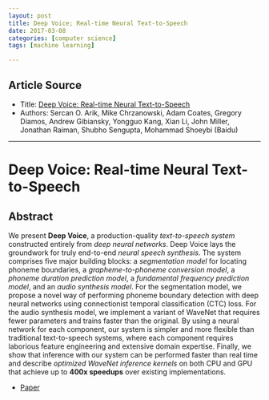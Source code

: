 ```yaml
---
layout: post
title: Deep Voice; Real-time Neural Text-to-Speech
date: 2017-03-08
categories: [computer science]
tags: [machine learning]

---
```



## Article Source

* Title: [Deep Voice: Real-time Neural Text-to-Speech](http://hgpu.org/?p=17022)
* Authors: Sercan O. Arik, Mike Chrzanowski, Adam Coates, Gregory Diamos, Andrew Gibiansky, Yongguo Kang, Xian Li, John Miller, Jonathan Raiman, Shubho Sengupta, Mohammad Shoeybi (Baidu)


-----

Deep Voice: Real-time Neural Text-to-Speech
=====================================

## Abstract

We present **Deep Voice**, a production-quality *text-to-speech system* constructed entirely from *deep neural networks*. Deep Voice lays the groundwork for truly end-to-end *neural speech synthesis*. The system comprises five major building blocks: a *segmentation model* for locating phoneme boundaries, a *grapheme-to-phoneme conversion model*, a *phoneme duration prediction model*, a *fundamental frequency prediction model*, and an *audio synthesis model*. For the segmentation model, we propose a novel way of performing phoneme boundary detection with deep neural networks using connectionist temporal classification (CTC) loss. For the audio synthesis model, we implement a variant of WaveNet that requires fewer parameters and trains faster than the original. By using a neural network for each component, our system is simpler and more flexible than traditional text-to-speech systems, where each component requires laborious feature engineering and extensive domain expertise. Finally, we show that inference with our system can be performed faster than real time and describe *optimized WaveNet inference kernels* on both CPU and GPU that achieve up to **400x speedups** over existing implementations.

* [Paper](https://arxiv.org/pdf/1702.07825)
